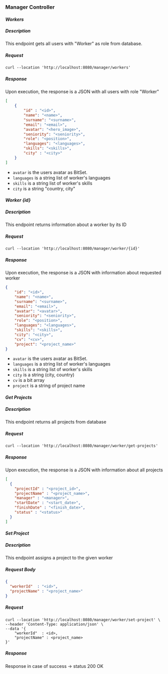 ### **Manager Controller**
#### _Workers_
##### Description
This endpoint gets all users with "Worker" as role from database.
##### Request
````Curl
curl --location 'http://localhost:8080/manager/workers'
````
##### Response
Upon execution, the response is a JSON with all users with role "Worker"
````JSON
[
    {
        "id" : "<id>",
        "name": "<name>",
        "surname": "<surname>",
        "email": "<email>",
        "avatar": "<hero_image>",
        "seniority": "<seniority>",
        "role": "<position>",
        "languages": "<languages>",
        "skills": "<skills>",
        "city" : "<city>"
    }
]
````
* `avatar` is the users avatar as BitSet.
* `languages` is a string list of worker's languages
* `skills` is a string list of worker's skills
* `city` is a string "country, city"

#### _Worker {id}_
##### Description
This endpoint returns information about a worker by its ID
##### Request
````Curl
curl --location 'http://localhost:8080/manager/worker/{id}'
````
##### Response
Upon execution, the response is a JSON with information about requested worker
```JSON
{
    "id": "<id>",
    "name": "<name>",
    "surname": "<surname>",
    "email": "<email>",
    "avatar": "<avatar>",
    "seniority": "<seniority>",
    "role": "<position>",
    "languages": "<languages>",
    "skills": "<skills>",
    "city": "<city>",
    "cv": "<cv>",
    "project": "<project_name>"
}
```
* `avatar` is the users avatar as BitSet.
* `languages` is a string list of worker's languages
* `skills` is a string list of worker's skills
* `city` is a string (city, country)
* `cv` is a bit array
* `project` is a string of project name

#### _Get Projects_
##### Description
This endpoint returns all projects from database
##### Request
````Curl
curl --location 'http://localhost:8080/manager/worker/get-projects'
````
##### Response
Upon execution, the response is a JSON with information about all projects
````Json
[
  {
    "projectId" : "<project_id>",
    "projectName" : "<project_name>",
    "manager" : "<manager>",
    "startDate" : "<start_date>",
    "finishDate" : "<finish_date>",
    "status" : "<status>"
  }
]
````

#### _Set Project_
##### Description
This endpoint assigns a project to the given worker
##### Request Body
```Json
{
  "workerId"  : "<id>",
  "projectName" : "<project_name>"
}
```
##### Request
````Curl
curl --location 'http://localhost:8080/manager/worker/set-project' \
--header 'Content-Type: application/json' \
--data '{
    "workerId"  : <id>,
    "projectName" : <project_name>
}'
````
##### Response
Response in case of success -> status 200 OK
